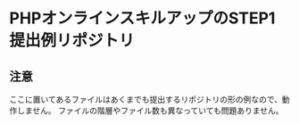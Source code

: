 # PHPオンラインスキルアップのSTEP1提出例リポジトリ

## 注意
ここに置いてあるファイルはあくまでも提出するリポジトリの形の例なので、動作しません。
ファイルの階層やファイル数も異なっていても問題ありません。
